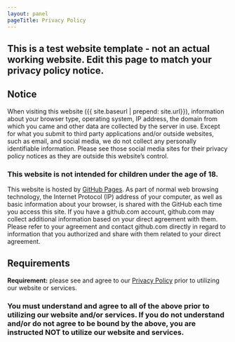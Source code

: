 ```yaml
---
layout: panel
pageTitle: Privacy Policy
---
```


## This is a test website template - not an actual working website. Edit this page to match your privacy policy notice. 

## Notice
When visiting this website ({{ site.baseurl | prepend: site.url}}), information about your browser type, operating system, IP address, the domain from which you came and other data are collected by the server in use. Except for what you submit to third party applications and/or outside websites, such as email, and social media, we do not collect any personally identifiable information. Please see those social media sites for their privacy policy notices as they are outside this website’s control. 

### This website is not intended for children under the age of 18.

This website is hosted by [GitHub Pages](https://docs.github.com/en/site-policy/privacy-policies/github-privacy-statement). As part of normal web browsing technology, the Internet Protocol (IP) address of your computer, as well as basic information about your browser, is shared with the GitHub each time you access this site. If you have a github.com account, github.com may collect additional information based on your direct agreement with them. Please refer to your agreement and contact github.com directly in regard to information that you authorized and share with them related to your direct agreement.  

## Requirements
**Requirement:** please see and agree to our [Privacy Policy]({{site.url}}/privacy/) prior to utilizing our website or services. 

### You must understand and agree to all of the above prior to utilizing our website and/or services. If you do not understand and/or do not agree to be bound by the above, you are instructed NOT to utilize our website and services. 
